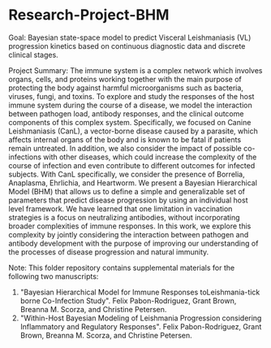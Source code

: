 # Research-Project-BHM
Goal: Bayesian state-space model to predict Visceral Leishmaniasis (VL) progression kinetics based on continuous diagnostic data and discrete clinical stages.

Project Summary: The immune system is a complex network which involves organs, cells, and proteins working together with the main purpose of protecting the body against harmful microorganisms such as bacteria, viruses, fungi, and toxins. To explore and study the responses of the host immune system during the course of a disease, we model the interaction between pathogen load, antibody responses, and the clinical outcome components of this complex system. Specifically, we focused on Canine Leishmaniasis (CanL), a vector-borne disease caused by a parasite, which affects internal organs of the body and is known to be fatal if patients remain untreated. In addition, we also consider the impact of possible co-infections with other diseases, which could increase the complexity of the course of infection and even contribute to different outcomes for infected subjects. With CanL specifically, we consider the presence of Borrelia, Anaplasma, Ehrlichia, and Heartworm. We present a Bayesian Hierarchical Model (BHM) that allows us to define a simple and generalizable set of parameters that predict disease progression by using an individual host level framework. We have learned that one limitation in vaccination strategies is a focus on neutralizing antibodies, without incorporating broader complexities of immune responses. In this work, we explore this complexity by jointly considering the interaction between pathogen and antibody development with the purpose of improving our understanding of the processes of disease progression and natural immunity.

Note: This folder repository contains supplemental materials for the following two manuscripts: 

1. "Bayesian Hierarchical Model for Immune Responses toLeishmania-tick borne Co-Infection Study". Felix Pabon-Rodriguez, Grant Brown, Breanna M. Scorza, and Christine Petersen.
2. "Within-Host Bayesian Modeling of Leishmania Progression considering Inflammatory and Regulatory Responses". Felix Pabon-Rodriguez, Grant Brown, Breanna M. Scorza, and Christine Petersen.

